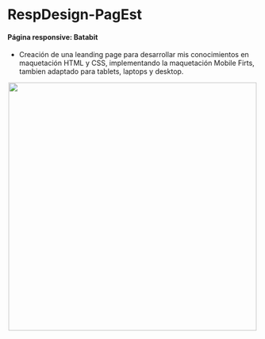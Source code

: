 # RespDesign-PagEst

<h4> Página responsive: Batabit </h4>

- Creación de una leanding page para desarrollar mis conocimientos en maquetación HTML y CSS, implementando la maquetación Mobile Firts, tambien adaptado para tablets, laptops y desktop.

<p align="center"> 
    <img  src="https://imagizer.imageshack.com/img923/3262/4wpqAK.gif" width="500" heigth="700">
</p>
